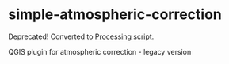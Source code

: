 # simple-atmospheric-correction
Deprecated! Converted to [Processing script](https://github.com/DHI-GRAS/qgis-sentinel-scripts/tree/master/dos_correction).

QGIS plugin for atmospheric correction - legacy version
